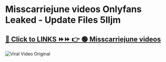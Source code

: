 
 # Misscarriejune videos Onlyfans Leaked - Update Files 5lljm

## <h2><a href="https://clipsfans.com/Misscarriejune_videos&ref=git">🔗 Click to LINKS ⏩⏩ 👉 🟢 Misscarriejune videos </a></h2>

<a href="https://clipsfans.com/Misscarriejune_videos&ref=git" rel="nofollow" data-target="animated-image.originalLink"><img src="https://i.ibb.co.com/xMMVF88/686577567.gif" alt="Viral Video Original" style="max-width: 100%; display: inline-block;" data-target="animated-image.originalImage"></a>

